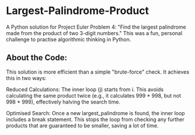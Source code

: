 # Largest-Palindrome-Product

A Python solution for Project Euler Problem 4: "Find the largest palindrome made from the product of two 3-digit numbers."
This was a fun, personal challenge to practise algorithmic thinking in Python.

## About the Code:
This solution is more efficient than a simple "brute-force" check. It achieves this in two ways:

Reduced Calculations: The inner loop (j) starts from i. This avoids calculating the same product twice (e.g., it calculates 999 * 998, but not 998 * 999), effectively halving the search time.

Optimised Search: Once a new largest_palindrome is found, the inner loop includes a break statement. This stops the loop from checking any further products that are guaranteed to be smaller, saving a lot of time.

